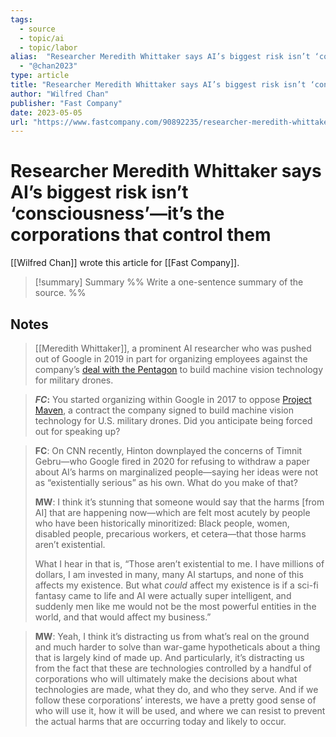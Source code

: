 ```yaml
---
tags: 
  - source
  - topic/ai
  - topic/labor
alias:  "Researcher Meredith Whittaker says AI’s biggest risk isn’t ‘consciousness’—it’s the corporations that control them"
  - "@chan2023"
type: article
title: "Researcher Meredith Whittaker says AI’s biggest risk isn’t ‘consciousness’—it’s the corporations that control them"
author: "Wilfred Chan"
publisher: "Fast Company"
date: 2023-05-05
url: "https://www.fastcompany.com/90892235/researcher-meredith-whittaker-says-ais-biggest-risk-isnt-consciousness-its-the-corporations-that-control-them"
---
```

# Researcher Meredith Whittaker says AI’s biggest risk isn’t ‘consciousness’—it’s the corporations that control them
[[Wilfred Chan]] wrote this article for [[Fast Company]].
> [!summary] Summary
> %% Write a one-sentence summary of the source. %%

## Notes
> [[Meredith Whittaker]], a prominent AI researcher who was pushed out of Google in 2019 in part for organizing employees against the company’s [deal with the Pentagon](https://www.fastcompany.com/40571866/google-employees-resign-over-controversial-pentagon-drone-ai-project) to build machine vision technology for military drones.

> **_FC_:** You started organizing within Google in 2017 to oppose [Project Maven](https://www.fastcompany.com/40580354/as-google-quits-controversial-project-maven-mystery-deepens-over-role-of-other-tech-firms), a contract the company signed to build machine vision technology for U.S. military drones. Did you anticipate being forced out for speaking up?

> **FC**: On CNN recently, Hinton downplayed the concerns of Timnit Gebru—who Google fired in 2020 for refusing to withdraw a paper about AI’s harms on marginalized people—saying her ideas were not as “existentially serious” as his own. What do you make of that?
> 
> **MW**: I think it’s stunning that someone would say that the harms [from AI] that are happening now—which are felt most acutely by people who have been historically minoritized: Black people, women, disabled people, precarious workers, et cetera—that those harms aren’t existential.
> 
> What I hear in that is, “Those aren’t existential to me. I have millions of dollars, I am invested in many, many AI startups, and none of this affects my existence. But what _could_ affect my existence is if a sci-fi fantasy came to life and AI were actually super intelligent, and suddenly men like me would not be the most powerful entities in the world, and that would affect my business.”

> **MW**: Yeah, I think it’s distracting us from what’s real on the ground and much harder to solve than war-game hypotheticals about a thing that is largely kind of made up. And particularly, it’s distracting us from the fact that these are technologies controlled by a handful of corporations who will ultimately make the decisions about what technologies are made, what they do, and who they serve. And if we follow these corporations’ interests, we have a pretty good sense of who will use it, how it will be used, and where we can resist to prevent the actual harms that are occurring today and likely to occur. 

